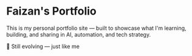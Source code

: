 # Faizan's Portfolio

This is my personal portfolio site — built to showcase what I'm learning, building, and sharing in AI, automation, and tech strategy.


🧠 Still evolving — just like me  
